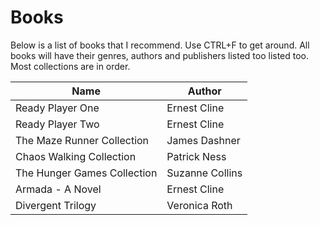 Books
===================

Below is a list of books that I recommend. Use CTRL+F to get around. All books will have their genres, authors and publishers listed too listed too. Most collections are in order.

|Name|Author|
|---|---|
|Ready Player One|Ernest Cline
|Ready Player Two|Ernest Cline
|The Maze Runner Collection|James Dashner
|Chaos Walking Collection|Patrick Ness
|The Hunger Games Collection|Suzanne Collins
|Armada - A Novel|Ernest Cline
|Divergent Trilogy|Veronica Roth
